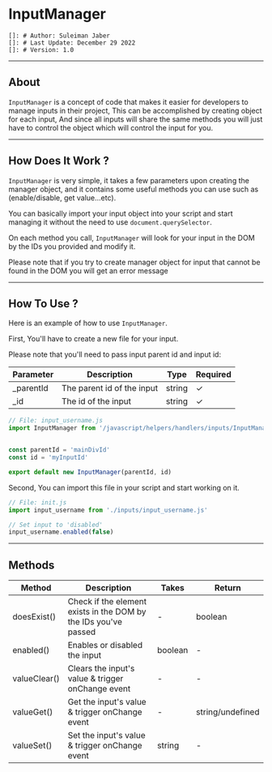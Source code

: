 # **InputManager**

```plaintext
[]: # Author: Suleiman Jaber
[]: # Last Update: December 29 2022        
[]: # Version: 1.0
```

---

## About

`InputManager` is a concept of code that makes it easier for developers to manage inputs in their project,
This can be accomplished by creating object for each input, And since all inputs will share the same methods you will
just have to control the object which will control the input for you.

------

## How Does It Work ?

`InputManager` is very simple, it takes a few parameters upon creating the manager object, and it contains some useful
methods you can use such as (enable/disable, get value...etc).

You can basically import your input object into your script and start managing it without the need to use `document.querySelector`.

On each method you call, `InputManager` will look for your input in the DOM by the IDs you provided and modify it.

Please note that if you try to create manager object for input that cannot be found in the DOM you will get an error message

------

## How To Use ?

Here is an example of how to use `InputManager`.

First, You'll have to create a new file for your input.

Please note that you'll need to pass input parent id and input id:

| Parameter | Description                | Type   | Required |
|-----------|----------------------------|--------|----------|
| _parentId | The parent id of the input | string |     ✓    |
| _id       | The id of the input        | string |     ✓    |

```javascript
// File: input_username.js
import InputManager from '/javascript/helpers/handlers/inputs/InputManager.js'


const parentId = 'mainDivId'
const id = 'myInputId'

export default new InputManager(parentId, id)
```

Second, You can import this file in your script and start working on it.

```javascript
// File: init.js
import input_username from './inputs/input_username.js'

// Set input to 'disabled'
input_username.enabled(false)
```

------

## Methods

| Method       | Description                                                     | Takes   | Return           |
|--------------|-----------------------------------------------------------------|---------|------------------|
| doesExist()  | Check if the element exists in the DOM by the IDs you've passed | -       | boolean          |
| enabled()    | Enables or disabled the input                                   | boolean | -                |
| valueClear() | Clears the input's value & trigger onChange event               | -       | -                |
| valueGet()   | Get the input's value & trigger onChange event                  | -       | string/undefined |
| valueSet()   | Set the input's value & trigger onChange event                  | string  | -                |